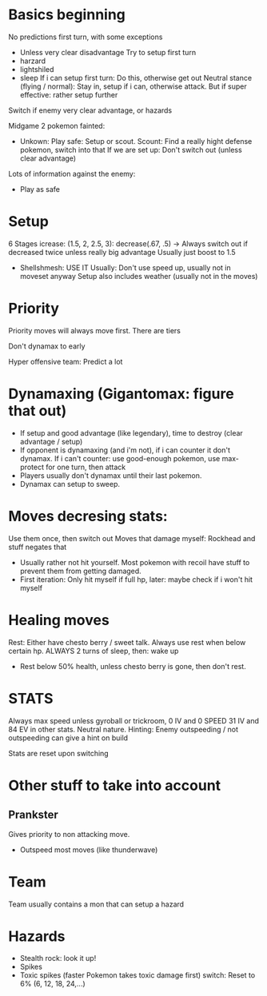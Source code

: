 # Basics beginning

No predictions first turn, with some exceptions
- Unless very clear disadvantage
Try to setup first turn
- harzard
- lightshiled
- sleep
If i can setup first turn: Do this, otherwise get out
Neutral stance (flying / normal): Stay in, setup if i can, otherwise attack.
But if super effective: rather setup further

Switch if enemy very clear advantage, or hazards

Midgame 2 pokemon fainted:
- Unkown: Play safe: Setup or scout.
Scount: Find a really hight defense pokemon, switch into that
If we are set up: Don't switch out (unless clear advantage)

Lots of information against the enemy:
- Play as safe

# Setup
6 Stages icrease: (1.5, 2, 2.5, 3): decrease(.67, .5)
-> Always switch out if decreased twice unless really big advantage
Usually just boost to 1.5
- Shellshmesh: USE IT
Usually: Don't use speed up, usually not in moveset anyway
Setup also includes weather (usually not in the moves)

# Priority
Priority moves will always move first. There are tiers

Don't dynamax to early

Hyper offensive team: Predict a lot

# Dynamaxing (Gigantomax: figure that out)
- If setup and good advantage (like legendary), time to destroy (clear advantage / setup)
- If opponent is dynamaxing (and i'm not), if i can counter it don't dynamax. If i can't counter: use good-enough pokemon, use max-protect for one turn, then attack
- Players usually don't dynamax until their last pokemon.
- Dynamax can setup to sweep. 

# Moves decresing stats:
Use them once, then switch out
Moves that damage myself: Rockhead and stuff negates that
- Usually rather not hit yourself. Most pokemon with recoil have stuff to prevent them from getting damaged.
- First iteration: Only hit myself if full hp, later: maybe check if i won't hit myself

# Healing moves
Rest: Either have chesto berry / sweet talk.
Always use rest when below certain hp. ALWAYS 2 turns of sleep, then: wake up 
- Rest below 50% health, unless chesto berry is gone, then don't rest.

# STATS
Always max speed unless gyroball or trickroom, 0 IV and 0 SPEED
31 IV and 84 EV in other stats. Neutral nature.
Hinting: Enemy outspeeding / not outspeeding can give a hint on build

Stats are reset upon switching

# Other stuff to take into account
## Prankster
Gives priority to non attacking move.
- Outspeed most moves (like thunderwave)

# Team
Team usually contains a mon that can setup a hazard

# Hazards
- Stealth rock: look it up!
- Spikes
- Toxic spikes (faster Pokemon takes toxic damage first) switch: Reset to 6% (6, 12, 18, 24,...)